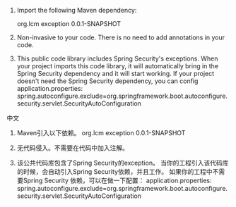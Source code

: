 
1. Import the following Maven dependency:
    
    <groupId>org.lcm</groupId>
    <artifactId>exception</artifactId>
    <version>0.0.1-SNAPSHOT</version>

2. Non-invasive to your code. There is no need to add annotations in your code.

3. This public code library includes Spring Security's exceptions.
When your project imports this code library, it will automatically bring in the Spring Security dependency and it will start working.
If your project doesn't need the Spring Security dependency, you can config
   application.properties:
   spring.autoconfigure.exclude=org.springframework.boot.autoconfigure.security.servlet.SecurityAutoConfiguration

中文

1. Maven引入以下依赖。
    <groupId>org.lcm</groupId>
    <artifactId>exception</artifactId>
    <version>0.0.1-SNAPSHOT</version>

2. 无代码侵入。不需要在代码中加入注解。

3. 该公共代码库包含了Spring Security的exception。 
当你的工程引入该代码库的时候，会自动引入Spring Security依赖，并且工作。
如果你的工程中不需要Spring Security 依赖，可以在做一下配置：
application.properties:
   spring.autoconfigure.exclude=org.springframework.boot.autoconfigure.security.servlet.SecurityAutoConfiguration
